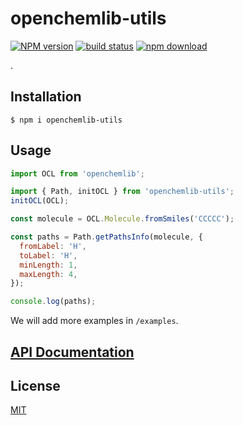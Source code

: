 # openchemlib-utils

[![NPM version][npm-image]][npm-url]
[![build status][ci-image]][ci-url]
[![npm download][download-image]][download-url]

.

## Installation

`$ npm i openchemlib-utils`

## Usage

```js
import OCL from 'openchemlib';

import { Path, initOCL } from 'openchemlib-utils';
initOCL(OCL);

const molecule = OCL.Molecule.fromSmiles('CCCCC');

const paths = Path.getPathsInfo(molecule, {
  fromLabel: 'H',
  toLabel: 'H',
  minLength: 1,
  maxLength: 4,
});

console.log(paths);
```

We will add more examples in `/examples`.


## [API Documentation](https://cheminfo.github.io/openchemlib-utils/)

## License

[MIT](./LICENSE)

[npm-image]: https://img.shields.io/npm/v/openchemlib-utils.svg
[npm-url]: https://www.npmjs.com/package/openchemlib-utils
[ci-image]: https://github.com/cheminfo/openchemlib-utils/workflows/Node.js%20CI/badge.svg?branch=master
[ci-url]: https://github.com/cheminfo/openchemlib-utils/actions?query=workflow%3A%22Node.js+CI%22
[download-image]: https://img.shields.io/npm/dm/openchemlib-utils.svg
[download-url]: https://www.npmjs.com/package/openchemlib-utils

